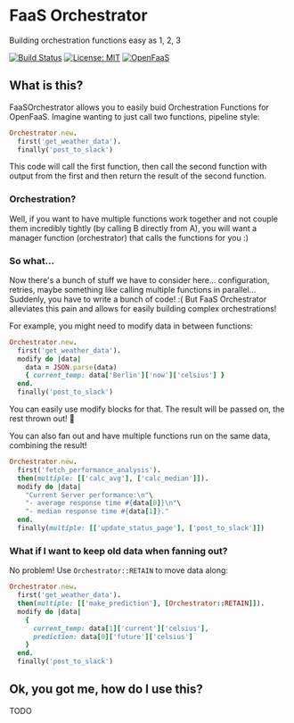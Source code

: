 # FaaS Orchestrator

Building orchestration functions easy as 1, 2, 3

[![Build Status](https://travis-ci.org/TPei/faas_orchestrator.svg?branch=master)](https://travis-ci.org/TPei/faas_orchestrator)
[![License: MIT](https://img.shields.io/badge/License-MIT-yellow.svg)](https://opensource.org/licenses/MIT)
[![OpenFaaS](https://img.shields.io/badge/openfaas-serverless-blue.svg)](https://www.openfaas.com)

## What is this?

FaaSOrchestrator allows you to easily buid Orchestration Functions for
OpenFaaS. Imagine wanting to just call two functions, pipeline style:

```ruby
Orchestrator.new.
  first('get_weather_data').
  finally('post_to_slack')
```

This code will call the first function, then call the second function
with output from the first and then return the result of the second
function.

### Orchestration?
Well, if you want to have multiple functions work together and not
couple them incredibly tightly (by calling B directly from A), you will
want a manager function (orchestrator) that calls the functions for you
:)

### So what...
Now there's a bunch of stuff we have to consider here... configuration,
retries, maybe something like calling multiple functions in parallel...
Suddenly, you have to write a bunch of code! :(
But FaaS Orchestrator alleviates this pain and allows for easily
building complex orchestrations!

For example, you might need to modify data in between functions:

```ruby
Orchestrator.new.
  first('get_weather_data').
  modify do |data|
    data = JSON.parse(data)
    { current_temp: data['Berlin']['now']['celsius'] }
  end.
  finally('post_to_slack')
```

You can easily use modify blocks for that. The result will be passed on,
the rest thrown out! :tada:

You can also fan out and have multiple functions run on the same data,
combining the result!


```ruby
Orchestrator.new.
  first('fetch_performance_analysis').
  then(multiple: [['calc_avg'], ['calc_median']]).
  modify do |data|
    "Current Server performance:\n"\
    "- average response time #{data[0]}\n"\
    "- median response time #{data[1]}."
  end.
  finally(multiple: [['update_status_page'], ['post_to_slack']])
```

### What if I want to keep old data when fanning out?
No problem! Use `Orchestrator::RETAIN` to move data along:

```ruby
Orchestrator.new.
  first('get_weather_data').
  then(multiple: [['make_prediction'], [Orchestrator::RETAIN]]).
  modify do |data|
    {
      current_temp: data[1]['current']['celsius'],
      prediction: data[0]['future']['celsius']
    }
  end.
  finally('post_to_slack')
```

## Ok, you got me, how do I use this?
TODO
